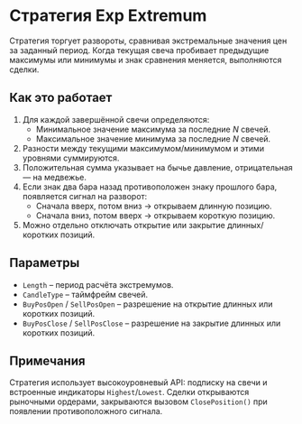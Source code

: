# Стратегия Exp Extremum

Стратегия торгует развороты, сравнивая экстремальные значения цен за заданный период. Когда текущая свеча пробивает предыдущие максимумы или минимумы и знак сравнения меняется, выполняются сделки.

## Как это работает

1. Для каждой завершённой свечи определяются:
   - Минимальное значение максимума за последние *N* свечей.
   - Максимальное значение минимума за последние *N* свечей.
2. Разности между текущими максимумом/минимумом и этими уровнями суммируются.
3. Положительная сумма указывает на бычье давление, отрицательная — на медвежье.
4. Если знак два бара назад противоположен знаку прошлого бара, появляется сигнал на разворот:
   - Сначала вверх, потом вниз → открываем длинную позицию.
   - Сначала вниз, потом вверх → открываем короткую позицию.
5. Можно отдельно отключать открытие или закрытие длинных/коротких позиций.

## Параметры

- `Length` – период расчёта экстремумов.
- `CandleType` – таймфрейм свечей.
- `BuyPosOpen` / `SellPosOpen` – разрешение на открытие длинных или коротких позиций.
- `BuyPosClose` / `SellPosClose` – разрешение на закрытие длинных или коротких позиций.

## Примечания

Стратегия использует высокоуровневый API: подписку на свечи и встроенные индикаторы `Highest`/`Lowest`. Сделки открываются рыночными ордерами, закрываются вызовом `ClosePosition()` при появлении противоположного сигнала.
